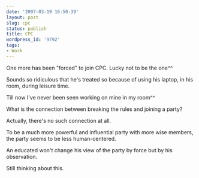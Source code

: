 ```yaml
---
date: '2007-03-19 16:50:39'
layout: post
slug: cpc
status: publish
title: CPC
wordpress_id: '9792'
tags:
- Work
---
```


One more has been "forced" to join CPC. Lucky not to be the one^^

Sounds so ridiculous that he's treated so because of using his laptop, in his room, during leisure time.

Till now I've never been seen working on mine in my room^^

What is the connection between breaking the rules and joining a party?

Actually, there's no such connection at all.

To be a much more powerful and influential party with more wise members, the party seems to be less human-centered.

An educated won't change his view of the party by force but by his observation.

Still thinking about this.
